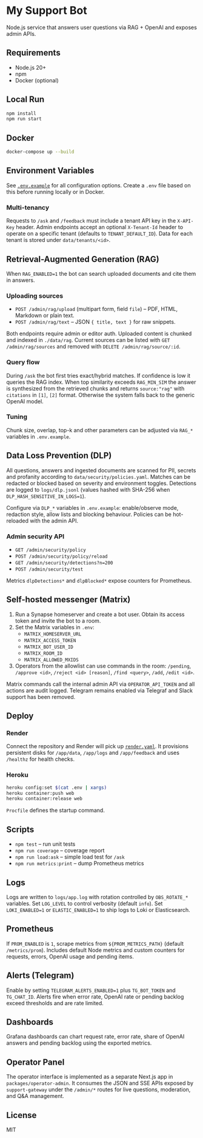 # My Support Bot

Node.js service that answers user questions via RAG + OpenAI and exposes admin APIs.

## Requirements
- Node.js 20+
- npm
- Docker (optional)

## Local Run
```bash
npm install
npm run start
```

## Docker
```bash
docker-compose up --build
```

## Environment Variables
See [`.env.example`](./.env.example) for all configuration options.
Create a `.env` file based on this before running locally or in Docker.

### Multi-tenancy

Requests to `/ask` and `/feedback` must include a tenant API key in the `X-API-Key` header. Admin endpoints accept an optional `X-Tenant-Id` header to operate on a specific tenant (defaults to `TENANT_DEFAULT_ID`). Data for each tenant is stored under `data/tenants/<id>`.

## Retrieval-Augmented Generation (RAG)

When `RAG_ENABLED=1` the bot can search uploaded documents and cite them in answers.

### Uploading sources
- `POST /admin/rag/upload` (multipart form, field `file`) – PDF, HTML, Markdown or plain text.
- `POST /admin/rag/text` – JSON `{ title, text }` for raw snippets.

Both endpoints require admin or editor auth. Uploaded content is chunked and indexed in
`./data/rag`. Current sources can be listed with `GET /admin/rag/sources` and removed with
`DELETE /admin/rag/source/:id`.

### Query flow
During `/ask` the bot first tries exact/hybrid matches. If confidence is low it queries the
RAG index. When top similarity exceeds `RAG_MIN_SIM` the answer is synthesized from the
retrieved chunks and returns `source:"rag"` with `citations` in `[1]`, `[2]` format. Otherwise
the system falls back to the generic OpenAI model.

### Tuning
Chunk size, overlap, top-k and other parameters can be adjusted via `RAG_*` variables in
`.env.example`.

## Data Loss Prevention (DLP)

All questions, answers and ingested documents are scanned for PII, secrets and profanity
according to `data/security/policies.yaml`. Matches can be redacted or blocked based on
severity and environment toggles. Detections are logged to `logs/dlp.jsonl` (values hashed
with SHA-256 when `DLP_HASH_SENSITIVE_IN_LOGS=1`).

Configure via `DLP_*` variables in `.env.example`: enable/observe mode, redaction style,
allow lists and blocking behaviour. Policies can be hot-reloaded with the admin API.

### Admin security API

- `GET /admin/security/policy`
- `POST /admin/security/policy/reload`
- `GET /admin/security/detections?n=200`
- `POST /admin/security/test`

Metrics `dlpDetections*` and `dlpBlocked*` expose counters for Prometheus.

## Self-hosted messenger (Matrix)

1. Run a Synapse homeserver and create a bot user. Obtain its access token and invite the bot to a room.
2. Set the Matrix variables in `.env`:
   - `MATRIX_HOMESERVER_URL`
   - `MATRIX_ACCESS_TOKEN`
   - `MATRIX_BOT_USER_ID`
   - `MATRIX_ROOM_ID`
   - `MATRIX_ALLOWED_MXIDS`
3. Operators from the allowlist can use commands in the room:
   `/pending`, `/approve <id>`, `/reject <id> [reason]`, `/find <query>`, `/add`, `/edit <id>`.

Matrix commands call the internal admin API via `OPERATOR_API_TOKEN` and all actions are audit logged.
Telegram remains enabled via Telegraf and Slack support has been removed.

## Deploy
### Render
Connect the repository and Render will pick up [`render.yaml`](./render.yaml).
It provisions persistent disks for `/app/data`, `/app/logs` and `/app/feedback` and
uses `/healthz` for health checks.

### Heroku
```bash
heroku config:set $(cat .env | xargs)
heroku container:push web
heroku container:release web
```
`Procfile` defines the startup command.

## Scripts
- `npm test` – run unit tests
- `npm run coverage` – coverage report
- `npm run load:ask` – simple load test for `/ask`
- `npm run metrics:print` – dump Prometheus metrics

## Logs
Logs are written to `logs/app.log` with rotation controlled by `OBS_ROTATE_*` variables.
Set `LOG_LEVEL` to control verbosity (default `info`).
Set `LOKI_ENABLED=1` or `ELASTIC_ENABLED=1` to ship logs to Loki or Elasticsearch.

## Prometheus
If `PROM_ENABLED` is `1`, scrape metrics from `${PROM_METRICS_PATH}` (default `/metrics/prom`).
Includes default Node metrics and custom counters for requests, errors, OpenAI usage and pending items.

## Alerts (Telegram)
Enable by setting `TELEGRAM_ALERTS_ENABLED=1` plus `TG_BOT_TOKEN` and `TG_CHAT_ID`.
Alerts fire when error rate, OpenAI rate or pending backlog exceed thresholds and are rate limited.

## Dashboards
Grafana dashboards can chart request rate, error rate, share of OpenAI answers and pending backlog using the exported metrics.

## Operator Panel
The operator interface is implemented as a separate Next.js app in `packages/operator-admin`.
It consumes the JSON and SSE APIs exposed by `support-gateway` under the `/admin/*` routes
for live questions, moderation, and Q&A management.

## License
MIT
